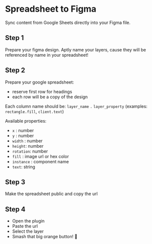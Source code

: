 # Spreadsheet to Figma

Sync content from Google Sheets directly into your Figma file.

## Step 1

Prepare your figma design. Aptly name your layers, cause they will be referenced by name in your spreadsheet!

## Step 2

Prepare your google spreadsheet:

- reserve first row for headings
- each row will be a copy of the design

Each column name should be: `layer_name` `.` `layer_property` (examples: `rectangle.fill`, `client.text`)

Available properties:

- `x` : number
- `y` : number
- `width` : number
- `height`: number
- `rotation`: number
- `fill` : image url or hex color
- `instance` : component name
- `text`: string

## Step 3

Make the spreadsheet public and copy the url

## Step 4

- Open the plugin
- Paste the url
- Select the layer
- Smash that big orange button! 🍊

